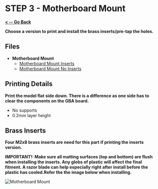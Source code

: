 # STEP 3 - Motherboard Mount

**[< -- Go Back](../README.md)**

**Choose a version to print and install the brass inserts/pre-tap the holes.**

## Files

* **Motherboard Mount**
	* [Motherboard Mount Inserts](../Models/Motherboard_Mount_Inserts.3mf)
	* [Motherboard Mount No Inserts](../Models/Motherboard_Mount.3mf)

## Printing Details

**Print the model flat side down. There is a difference as one side has to clear the components on the GBA board.**

* No supports
* 0.2mm layer height

## Brass Inserts

**Four M2x8 brass inserts are need for this part if printing the inserts version.**

**IMPORTANT!: Make sure all matting surfaces (top and bottom) are flush when installing the inserts. Any globs of plastic will affect the final fitment. A razor blade can help especially right after install before the plastic has cooled.Refer the the image below when installing.**

![Motherboard Mount](../Images/Common/Motherboard%20Mount.png "Motherboard Mount")